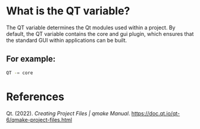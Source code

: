 # What is the QT variable? 


The QT variable determines the Qt modules used within a project. 
By default, the QT variable contains the core and gui plugin, which ensures that the standard GUI within applications can be built. 

## For example: 
```bash 
QT -= core
``` 


# References 
Qt. (2022). *Creating Project Files | qmake Manual*. <https://doc.qt.io/qt-6/qmake-project-files.html> 
